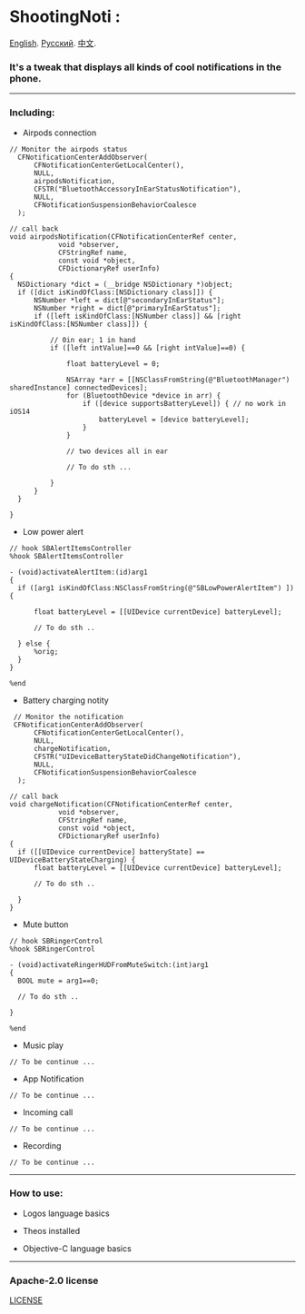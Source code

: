 # ShootingNoti : 

[English](https://github.com/j0hnEase/ShootingNoti/blob/main/README.md). [Русский]().  [中文](https://github.com/j0hnEase/ShootingNoti/blob/main/README_CN.md).
###  It's a tweak that displays all kinds of cool notifications in the phone. ### 

***
### Including: ### 
  
  - Airpods connection  
  ```
  // Monitor the airpods status
	CFNotificationCenterAddObserver(
		CFNotificationCenterGetLocalCenter(),
		NULL,
		airpodsNotification,
		CFSTR("BluetoothAccessoryInEarStatusNotification"),
		NULL,
		CFNotificationSuspensionBehaviorCoalesce
	);
  
  // call back
  void airpodsNotification(CFNotificationCenterRef center,
              void *observer,
              CFStringRef name,
              const void *object,
              CFDictionaryRef userInfo)
{
	NSDictionary *dict = (__bridge NSDictionary *)object;
	if ([dict isKindOfClass:[NSDictionary class]]) {
		NSNumber *left = dict[@"secondaryInEarStatus"];
		NSNumber *right = dict[@"primaryInEarStatus"];
		if ([left isKindOfClass:[NSNumber class]] && [right isKindOfClass:[NSNumber class]]) {
			
			// 0in ear; 1 in hand 
			if ([left intValue]==0 && [right intValue]==0) {
				
				float batteryLevel = 0;
        
				NSArray *arr = [[NSClassFromString(@"BluetoothManager") sharedInstance] connectedDevices];
				for (BluetoothDevice *device in arr) {
					if ([device supportsBatteryLevel]) { // no work in iOS14
						batteryLevel = [device batteryLevel];
					}
				}	
				
				// two devices all in ear
        
				// To do sth ...
        
			}
		}
	}

}  
  ```
  
  - Low power alert
  ```
 // hook SBAlertItemsController
%hook SBAlertItemsController

- (void)activateAlertItem:(id)arg1
{
	if ([arg1 isKindOfClass:NSClassFromString(@"SBLowPowerAlertItem") ]) {

		float batteryLevel = [[UIDevice currentDevice] batteryLevel];
		
		// To do sth ..

	} else {
		%orig;
	}
}

%end
  
  ```
  
  - Battery charging notity
  ```
   // Monitor the notification
   CFNotificationCenterAddObserver(
		CFNotificationCenterGetLocalCenter(),
		NULL,
		chargeNotification,
		CFSTR("UIDeviceBatteryStateDidChangeNotification"),
		NULL,
		CFNotificationSuspensionBehaviorCoalesce
	);
  
  // call back
  void chargeNotification(CFNotificationCenterRef center,
              void *observer,
              CFStringRef name,
              const void *object,
              CFDictionaryRef userInfo)
{
	if ([[UIDevice currentDevice] batteryState] == UIDeviceBatteryStateCharging) {
		float batteryLevel = [[UIDevice currentDevice] batteryLevel];

		// To do sth ..
		
	}
}
  
  ```
  
  - Mute button
  ```
 // hook SBRingerControl
%hook SBRingerControl

- (void)activateRingerHUDFromMuteSwitch:(int)arg1 
{
	BOOL mute = arg1==0;
	
	// To do sth ..
  
}

%end
  
  ```
  
  
  - Music play
   ```
   // To be continue ...
   
   ```
  
  - App Notification
   ```
   // To be continue ...

   ```
  
  - Incoming call
   ```
   // To be continue ...
   
   ```
  
  - Recording
   ```
   // To be continue ...
   
   ```

***
### How to use: ###

  - Logos language basics
  
  - Theos installed
  
  - Objective-C language basics
  
  

***
### Apache-2.0 license ###
[LICENSE](https://github.com/j0hnEase/ShootingNoti/blob/main/LICENSE)
  
  
  

